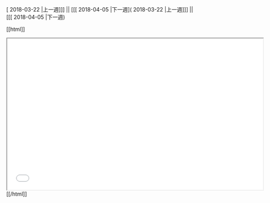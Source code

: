 [ 2018-03-22 |上一週]]] || [[[ 2018-04-05 |下一週]( 2018-03-22 |上一週]]] || [[[ 2018-04-05 |下一週)



[[html]]
<iframe src='<http://pad.hackingthursday.org>  ?showControls=true&showChat=true&showLineNumbers=true&useMonospaceFont=false' width=675 height=400></iframe>
[[/html]]